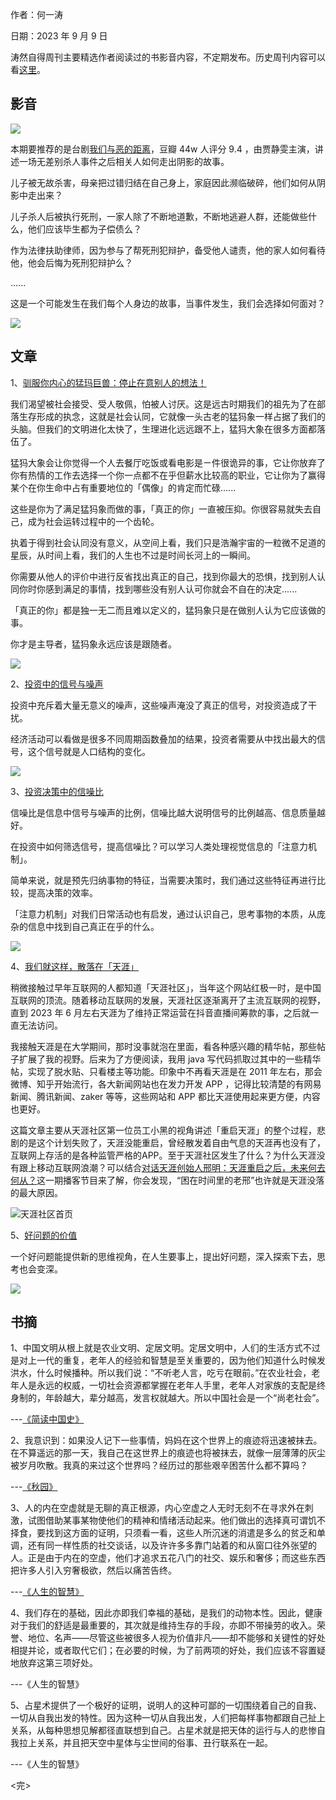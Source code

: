 作者：何一涛 

日期：2023 年 9 月 9 日

涛然自得周刊主要精选作者阅读过的书影音内容，不定期发布。历史周刊内容可以看[这里](https://www.heyitao.com/weekly)。


## 影音

![](i/b5909e62-7868-4b8e-8d93-b6f7c503aa04.jpg)

本期要推荐的是台剧[我们与恶的距离](https://movie.douban.com/subject/30181230/)，豆瓣 44w 人评分 9.4 ，由贾静雯主演，讲述一场无差别杀人事件之后相关人如何走出阴影的故事。

儿子被无故杀害，母亲把过错归结在自己身上，家庭因此濒临破碎，他们如何从阴影中走出来？

儿子杀人后被执行死刑，一家人除了不断地道歉，不断地逃避人群，还能做些什么，他们应该毕生都为子偿债么？

作为法律扶助律师，因为参与了帮死刑犯辩护，备受他人谴责，他的家人如何看待他，他会后悔为死刑犯辩护么？

......

这是一个可能发生在我们每个人身边的故事，当事件发生，我们会选择如何面对？

![](i/9c85f8e6-43b7-4279-9465-11b49c23014b.jpg)




## 文章

1、[驯服你内心的猛玛巨兽：停止在意别人的想法！](https://mp.weixin.qq.com/s/i6VawA4hC-5cKrr4uXGtvg)

我们渴望被社会接受、受人敬佩，怕被人讨厌。这是远古时期我们的祖先为了在部落生存形成的执念，这就是社会认同，它就像一头古老的猛犸象一样占据了我们的头脑。但我们的文明进化太快了，生理进化远远跟不上，猛犸大象在很多方面都落伍了。

猛犸大象会让你觉得一个人去餐厅吃饭或看电影是ㄧ件很诡异的事，它让你放弃了你有热情的工作去选择一个你一点都不在乎但薪水比较高的职业，它让你为了赢得某个在你生命中占有重要地位的「偶像」的肯定而忙碌......

这些是你为了满足猛犸象而做的事，「真正的你」一直被压抑。你很容易就失去自己，成为社会运转过程中的一个齿轮。

执着于得到社会认同没有意义，从空间上看，我们只是浩瀚宇宙的一粒微不足道的星辰，从时间上看，我们的人生也不过是时间长河上的一瞬间。

你需要从他人的评价中进行反省找出真正的自己，找到你最大的恐惧，找到别人认同你时你感到满足的事情，找到哪些没有别人认可你就会不自在的决定......

「真正的你」都是独一无二而且难以定义的，猛犸象只是在做别人认为它应该做的事。

你才是主导者，猛犸象永远应该是跟随者。

![](i/5aab16ff-b3b5-46ea-b4e6-d85a30a13f8d.jpg)

2、[投资中的信号与噪声](https://mp.weixin.qq.com/s/Ypig4_Izpo0W6tUdAjc8zg)

投资中充斥着大量无意义的噪声，这些噪声淹没了真正的信号，对投资造成了干扰。

经济活动可以看做是很多不同周期函数叠加的结果，投资者需要从中找出最大的信号，这个信号就是人口结构的变化。

![](i/dbb19979-8655-4c30-a451-f0dd407351da.jpg)

3、[投资决策中的信噪比](https://mp.weixin.qq.com/s/GdVjomlxKdXIDGSYrcY6gA)

信噪比是信息中信号与噪声的比例，信噪比越大说明信号的比例越高、信息质量越好。

在投资中如何筛选信号，提高信噪比？可以学习人类处理视觉信息的「注意力机制」。

简单来说，就是预先归纳事物的特征，当需要决策时，我们通过这些特征再进行比较，提高决策的效率。

「注意力机制」对我们日常活动也有启发，通过认识自己，思考事物的本质，从庞杂的信息中找到自己真正在乎的什么。

![](i/8ce815a8-0427-4edd-9e14-834e42902865.jpg)


4、[我们就这样，散落在「天涯」](https://mp.weixin.qq.com/s/qY3PrfYrzsRweYD_MC2fTQ)

稍微接触过早年互联网的人都知道「天涯社区」，当年这个网站红极一时，是中国互联网的顶流。随着移动互联网的发展，天涯社区逐渐离开了主流互联网的视野，直到 2023 年 6 月左右天涯为了维持正常运营在抖音直播间筹款的事，之后就一直无法访问。

我接触天涯是在大学期间，那时没事就泡在里面，看各种感兴趣的精华帖，那些帖子扩展了我的视野。后来为了方便阅读，我用 java 写代码抓取过其中的一些精华帖，实现了脱水贴、只看楼主等功能。印象中不再看天涯是在 2011 年左右，那会微博、知乎开始流行，各大新闻网站也在发力开发 APP ，记得比较清楚的有网易新闻、腾讯新闻、zaker 等等，这些网站和 APP 都比天涯使用起来更方便，内容也更好。

这篇文章主要从天涯社区第一位员工小黑的视角讲述「重启天涯」的整个过程，悲剧的是这个计划失败了，天涯没能重启，曾经散发着自由气息的天涯再也没有了，互联网上存活的是各种监管严格的APP。至于天涯社区发生了什么？为什么天涯没有跟上移动互联网浪潮？可以结合[对话天涯创始人邢明：天涯重启之后，未来何去何从？](https://www.xiaoyuzhoufm.com/episode/647a15f01672628240bfbd7e)这一期播客节目来了解，你会发现，“困在时间里的老邢”也许就是天涯没落的最大原因。

![天涯社区首页](i/6960df30-31f7-4b7e-b6cc-63b2084b6c12.jpg)


5、[好问题的价值](https://mp.weixin.qq.com/s/VxcRNuUm3cOS2NajW6zEhA)

一个好问题能提供新的思维视角，在人生要事上，提出好问题，深入探索下去，思考也会变深。

![](i/b20e1202-cd5e-4ec5-ad76-48dbb8de4921.jpg)


## 书摘

1、中国文明从根上就是农业文明、定居文明。定居文明中，人们的生活方式不过是对上一代的重复，老年人的经验和智慧是至关重要的，因为他们知道什么时候发洪水，什么时候播种。所以我们说：“不听老人言，吃亏在眼前。”在农业社会，老年人是永远的权威，一切社会资源都掌握在老年人手里，老年人对家族的支配是终身制的，年龄越大，辈分越高，发言权就越大。所以中国社会是一个“尚老社会”。

---[《简读中国史》](https://book.douban.com/subject/34501169/)


2、我意识到：如果没人记下一些事情，妈妈在这个世界上的痕迹将迅速被抹去。在不算遥远的那一天，我自己在这世界上的痕迹也将被抹去，就像一层薄薄的灰尘被岁月吹散。我真的来过这个世界吗？经历过的那些艰辛困苦什么都不算吗？ 

---[《秋园》](https://book.douban.com/subject/34998019/)


3、人的内在空虚就是无聊的真正根源，内心空虚之人无时无刻不在寻求外在刺激，试图借助某事某物使他们的精神和情绪活动起来。他们做出的选择真可谓饥不择食，要找到这方面的证明，只须看一看，这些人所沉迷的消遣是多么的贫乏和单调，还有同一样性质的社交谈话，以及许许多多靠门站着的和从窗口往外张望的人。正是由于内在的空虚，他们才追求五花八门的社交、娱乐和奢侈；而这些东西把许多人引入穷奢极欲，然后以痛苦告终。

 ---[《人生的智慧》](https://book.douban.com/subject/3261600/)


4、我们存在的基础，因此亦即我们幸福的基础，是我们的动物本性。因此，健康对于我们的舒适是最重要的，其次就是维持生存的手段，亦即不带操劳的收入。荣誉、地位、名声——尽管这些被很多人视为价值非凡——却不能够和关键性的好处相提并论，或者取代它们；在必要的时候，为了前两项的好处，我们应该不容置疑地放弃这第三项好处。 

---《人生的智慧》


5、占星术提供了一个极好的证明，说明人的这种可鄙的一切围绕着自己的自我、一切从自我出发的特性。因为这种一切从自我出发，人们把每样事物都跟自己扯上关系，从每种思想见解都径直联想到自己。占星术就是把天体的运行与人的悲惨自我拉上关系，并且把天空中星体与尘世间的俗事、丑行联系在一起。 

---《人生的智慧》


<完>